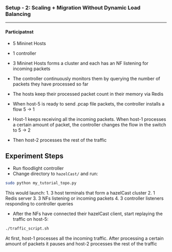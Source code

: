 ### Setup - 2: Scaling + Migration Without Dynamic Load Balancing
-----------------------------------------------------------------

#### Participatnst

- 5 Mininet Hosts
- 1 controller


- 3 Mininet Hosts forms a cluster and each has an NF listening for incoming packets
- The controller continuously monitors them by querying the number of packets they have processed so far
- The hosts keep their processed packet count in their memory via Redis
- When host-5 is ready to send .pcap file packets, the controller installs a flow  5 -> 1
- Host-1 keeps receiving all the incoming packets. When host-1 processes a certain amount of packet, the controller changes the flow in the switch to 5 -> 2
- Then host-2 processes the rest of the traffic


Experiment Steps
------------------

- Run floodlight controller
- Change directory to `hazelCast/` and run:

```bash
sudo python my_tutorial_topo.py
```
This would launch:
	1. 3 host terminals that form a hazelCast cluster
	2. 1 Redis server
	3. 3 NFs listening or incoming packets
	4. 3 controller listeners responding to controller queries

- After the NFs have connected their hazelCast client, start replaying the traffic on host-5:

```bash
./traffic_script.sh
```

At first, host-1 processes all the incoming traffic. After processing a certain amount of packets it pauses and host-2 processes the rest of the traffic


